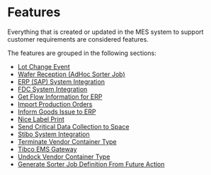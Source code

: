 # Features

Everything that is created or updated in the MES system to support customer requirements are considered features.

The features are grouped in the following sections:
* [Lot Change Event](/cmf.custom.help/techspec>features>custom_lot_change_event)
* [Wafer Reception (AdHoc Sorter Job)](/cmf.custom.help/techspec>features>custom_wafer_reception)
* [ERP (SAP) System Integration](/cmf.custom.help/techspec>features>customerpsystemintegration)
* [FDC System Integration](/cmf.custom.help/techspec>features>customfdcsystemintegration)
* [Get Flow Information for ERP](/cmf.custom.help/techspec>features>customgetflowinformationforerp)
* [Import Production Orders](/cmf.custom.help/techspec>features>customimportproductionorders)
* [Inform Goods Issue to ERP](/cmf.custom.help/techspec>features>custominformgoodsissuetoerp)
* [Nice Label Print](/cmf.custom.help/techspec>features>customnicelabelprintfeature)
* [Send Critical Data Collection to Space](/cmf.custom.help/techspec>features>customsendmescriticaldatacollectiontospace)
* [Stibo System Integration](/cmf.custom.help/techspec>features>customstibosystemintegration)
* [Terminate Vendor Container Type](/cmf.custom.help/techspec>features>customterminatevendorcontainertype)
* [Tibco EMS Gateway](/cmf.custom.help/techspec>features>customtibcoemsgateway)
* [Undock Vendor Container Type](/cmf.custom.help/techspec>features>customundockvendorcontainertype)
* [Generate Sorter Job Definition From Future Action](/cmf.custom.help/techspec>features>generatesorterjobdefinitionfromfutureaction)


